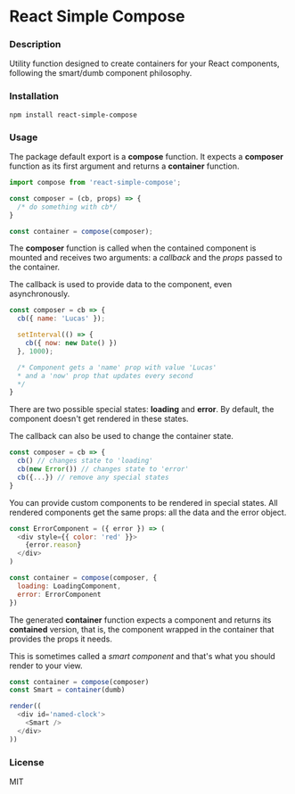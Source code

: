 # React Simple Compose


### Description
Utility function designed to create containers for your React components, following the smart/dumb component philosophy.

### Installation
```
npm install react-simple-compose
```
### Usage
The package default export is a **compose** function.
It expects a **composer** function as its first argument and returns a **container** function.
```javascript
import compose from 'react-simple-compose';

const composer = (cb, props) => {
  /* do something with cb*/
}

const container = compose(composer);
```
The **composer** function is called when the contained component is mounted and receives two arguments: a *callback* and the *props* passed to the container.

The callback is used to provide data to the component, even asynchronously.
```javascript
const composer = cb => {
  cb({ name: 'Lucas' });

  setInterval(() => {
    cb({ now: new Date() })
  }, 1000);

  /* Component gets a 'name' prop with value 'Lucas'
  * and a 'now' prop that updates every second
  */
}
```
There are two possible special states: **loading** and **error**.
By default, the component doesn't get rendered in these states.

The callback can also be used to change the container state.
```javascript
const composer = cb => {
  cb() // changes state to 'loading'
  cb(new Error()) // changes state to 'error'
  cb({...}) // remove any special states
}
```
You can provide custom components to be rendered in special states.
All rendered components get the same props: all the data and the error object.
```javascript
const ErrorComponent = ({ error }) => (
  <div style={{ color: 'red' }}>
    {error.reason}
  </div>
)

const container = compose(composer, {
  loading: LoadingComponent,
  error: ErrorComponent
})
```
The generated **container** function expects a component and returns its **contained** version, that is, the component wrapped in the container that provides the props it needs.

This is sometimes called a *smart component* and that's what you should render to your view.
```javascript
const container = compose(composer)
const Smart = container(dumb)

render((
  <div id='named-clock'>
    <Smart />
  </div>
))
```


### License

MIT
